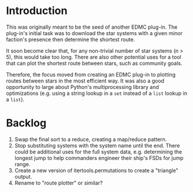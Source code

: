 # Introduction

This was originally meant to be the seed of another EDMC plug-in. The plug-in's initial task was to download the star systems with a given minor faction's presence then determine the shortest route. 

It soon become clear that, for any non-trivial number of star systems (n > 5), this would take too long. There are also other potential uses for a tool that can plot the shortest route between stars, such as community goals.

Therefore, the focus moved from creating an EDMC plug-in to plotting routes between stars in the most efficient way. It was also a good opportunity to large about Python's multiprocessing library and optimizations (e.g. using a string lookup in a `set` instead of a `list` lookup in a `list`).

# Backlog
1. Swap the final sort to a reduce, creating a map/reduce pattern.
2. Stop substituting systems with the system name until the end. There could be additional uses for the full system data, e.g. determining the longest jump to help commanders engineer their ship's FSDs for jump range.
3. Create a new version of itertools.permutations to create a "triangle" output.
4. Rename to "route plotter" or similar?
